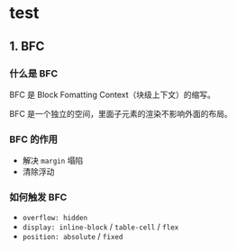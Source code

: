 # test

## 1. BFC

### 什么是 BFC

BFC 是 Block Fomatting Context（块级上下文）的缩写。

BFC 是一个独立的空间，里面子元素的渲染不影响外面的布局。

### BFC 的作用

- 解决 `margin` 塌陷
- 清除浮动

### 如何触发 BFC

- `overflow: hidden`
- `display: inline-block` / `table-cell` / `flex`
- `position: absolute` / `fixed`

